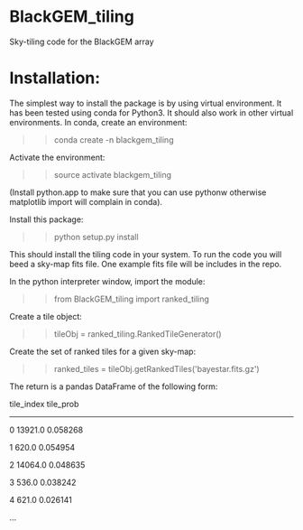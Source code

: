# BlackGEM_tiling
Sky-tiling code for the BlackGEM array

Installation:
============
The simplest way to install the package is by using virtual environment. It has been tested using conda for Python3. 
It should also work in other virtual environments. 
In conda, create an environment:

>> conda create -n blackgem_tiling

Activate the environment:

>> source activate blackgem_tiling

(Install python.app to make sure that you can use pythonw otherwise matplotlib import will complain in conda).

Install this package:

>> python setup.py install

This should install the tiling code in your system. To run the code you will beed a sky-map fits file. One example
fits file will be includes in the repo. 

In the python interpreter window, import the module:

>> from BlackGEM_tiling import ranked_tiling

Create a tile object:

>> tileObj = ranked_tiling.RankedTileGenerator()

Create the set of ranked tiles for a given sky-map:

>> ranked_tiles = tileObj.getRankedTiles('bayestar.fits.gz')

The return is a pandas DataFrame of the following form:

   tile_index  tile_prob

-------------------------

0     13921.0   0.058268

1       620.0   0.054954

2     14064.0   0.048635

3       536.0   0.038242

4       621.0   0.026141

...



